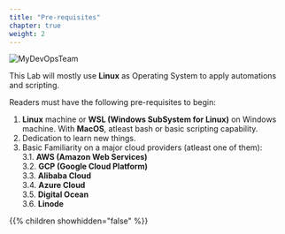 ```yaml
---
title: "Pre-requisites"
chapter: true
weight: 2
---
```


![MyDevOpsTeam](/images/MyDevOpsTeam-Logo.png?width=20pc)

This Lab will mostly use **Linux** as Operating System to apply automations and scripting.

Readers must have the following pre-requisites to begin:

1. **Linux** machine or **WSL (Windows SubSystem for Linux)** on Windows machine. With **MacOS**, atleast bash or basic scripting capability.
2. Dedication to learn new things.
3. Basic Familiarity on a major cloud providers (atleast one of them): \
   3.1. **AWS (Amazon Web Services)** \
   3.2. **GCP (Google Cloud Platform)** \
   3.3. **Alibaba Cloud** \
   3.4. **Azure Cloud** \
   3.5. **Digital Ocean** \
   3.6. **Linode**

{{% children showhidden="false" %}}
